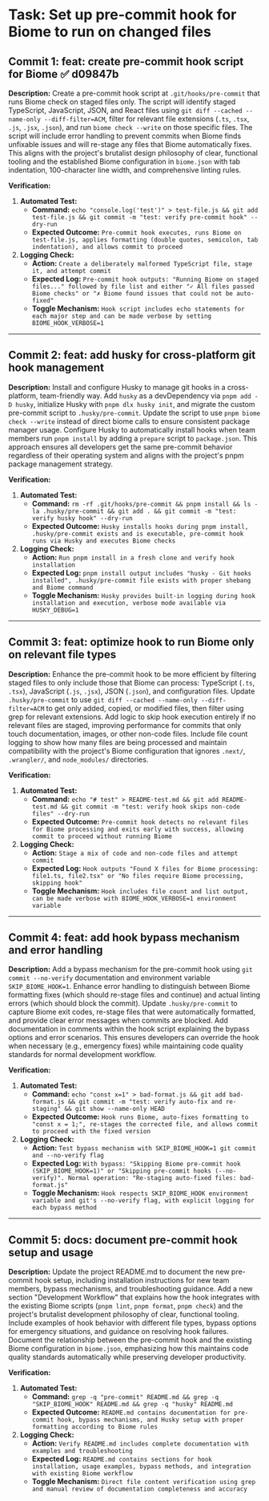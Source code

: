 # Task: Set up pre-commit hook for Biome to run on changed files

## Commit 1: feat: create pre-commit hook script for Biome ✅ d09847b

**Description:**
Create a pre-commit hook script at `.git/hooks/pre-commit` that runs Biome check on staged files only. The script will identify staged TypeScript, JavaScript, JSON, and React files using `git diff --cached --name-only --diff-filter=ACM`, filter for relevant file extensions (`.ts`, `.tsx`, `.js`, `.jsx`, `.json`), and run `biome check --write` on those specific files. The script will include error handling to prevent commits when Biome finds unfixable issues and will re-stage any files that Biome automatically fixes. This aligns with the project's brutalist design philosophy of clear, functional tooling and the established Biome configuration in `biome.json` with tab indentation, 100-character line width, and comprehensive linting rules.

**Verification:**

1.  **Automated Test:**
    - **Command:** `echo "console.log('test')" > test-file.js && git add test-file.js && git commit -m "test: verify pre-commit hook" --dry-run`
    - **Expected Outcome:** `Pre-commit hook executes, runs Biome on test-file.js, applies formatting (double quotes, semicolon, tab indentation), and allows commit to proceed`
2.  **Logging Check:**
    - **Action:** `Create a deliberately malformed TypeScript file, stage it, and attempt commit`
    - **Expected Log:** `Pre-commit hook outputs: "Running Biome on staged files..." followed by file list and either "✓ All files passed Biome checks" or "✗ Biome found issues that could not be auto-fixed"`
    - **Toggle Mechanism:** `Hook script includes echo statements for each major step and can be made verbose by setting BIOME_HOOK_VERBOSE=1`

---

## Commit 2: feat: add husky for cross-platform git hook management

**Description:**
Install and configure Husky to manage git hooks in a cross-platform, team-friendly way. Add `husky` as a devDependency via `pnpm add -D husky`, initialize Husky with `pnpm dlx husky init`, and migrate the custom pre-commit script to `.husky/pre-commit`. Update the script to use `pnpm biome check --write` instead of direct biome calls to ensure consistent package manager usage. Configure Husky to automatically install hooks when team members run `pnpm install` by adding a `prepare` script to `package.json`. This approach ensures all developers get the same pre-commit behavior regardless of their operating system and aligns with the project's pnpm package management strategy.

**Verification:**

1.  **Automated Test:**
    - **Command:** `rm -rf .git/hooks/pre-commit && pnpm install && ls -la .husky/pre-commit && git add . && git commit -m "test: verify husky hook" --dry-run`
    - **Expected Outcome:** `Husky installs hooks during pnpm install, .husky/pre-commit exists and is executable, pre-commit hook runs via Husky and executes Biome checks`
2.  **Logging Check:**
    - **Action:** `Run pnpm install in a fresh clone and verify hook installation`
    - **Expected Log:** `pnpm install output includes "husky - Git hooks installed", .husky/pre-commit file exists with proper shebang and Biome command`
    - **Toggle Mechanism:** `Husky provides built-in logging during hook installation and execution, verbose mode available via HUSKY_DEBUG=1`

---

## Commit 3: feat: optimize hook to run Biome only on relevant file types

**Description:**
Enhance the pre-commit hook to be more efficient by filtering staged files to only include those that Biome can process: TypeScript (`.ts`, `.tsx`), JavaScript (`.js`, `.jsx`), JSON (`.json`), and configuration files. Update `.husky/pre-commit` to use `git diff --cached --name-only --diff-filter=ACM` to get only added, copied, or modified files, then filter using grep for relevant extensions. Add logic to skip hook execution entirely if no relevant files are staged, improving performance for commits that only touch documentation, images, or other non-code files. Include file count logging to show how many files are being processed and maintain compatibility with the project's Biome configuration that ignores `.next/`, `.wrangler/`, and `node_modules/` directories.

**Verification:**

1.  **Automated Test:**
    - **Command:** `echo "# test" > README-test.md && git add README-test.md && git commit -m "test: verify hook skips non-code files" --dry-run`
    - **Expected Outcome:** `Pre-commit hook detects no relevant files for Biome processing and exits early with success, allowing commit to proceed without running Biome`
2.  **Logging Check:**
    - **Action:** `Stage a mix of code and non-code files and attempt commit`
    - **Expected Log:** `Hook outputs "Found X files for Biome processing: file1.ts, file2.tsx" or "No files require Biome processing, skipping hook"`
    - **Toggle Mechanism:** `Hook includes file count and list output, can be made verbose with BIOME_HOOK_VERBOSE=1 environment variable`

---

## Commit 4: feat: add hook bypass mechanism and error handling

**Description:**
Add a bypass mechanism for the pre-commit hook using `git commit --no-verify` documentation and environment variable `SKIP_BIOME_HOOK=1`. Enhance error handling to distinguish between Biome formatting fixes (which should re-stage files and continue) and actual linting errors (which should block the commit). Update `.husky/pre-commit` to capture Biome exit codes, re-stage files that were automatically formatted, and provide clear error messages when commits are blocked. Add documentation in comments within the hook script explaining the bypass options and error scenarios. This ensures developers can override the hook when necessary (e.g., emergency fixes) while maintaining code quality standards for normal development workflow.

**Verification:**

1.  **Automated Test:**
    - **Command:** `echo "const x=1" > bad-format.js && git add bad-format.js && git commit -m "test: verify auto-fix and re-staging" && git show --name-only HEAD`
    - **Expected Outcome:** `Hook runs Biome, auto-fixes formatting to "const x = 1;", re-stages the corrected file, and allows commit to proceed with the fixed version`
2.  **Logging Check:**
    - **Action:** `Test bypass mechanism with SKIP_BIOME_HOOK=1 git commit and --no-verify flag`
    - **Expected Log:** `With bypass: "Skipping Biome pre-commit hook (SKIP_BIOME_HOOK=1)" or "Skipping pre-commit hooks (--no-verify)". Normal operation: "Re-staging auto-fixed files: bad-format.js"`
    - **Toggle Mechanism:** `Hook respects SKIP_BIOME_HOOK environment variable and git's --no-verify flag, with explicit logging for each bypass method`

---

## Commit 5: docs: document pre-commit hook setup and usage

**Description:**
Update the project README.md to document the new pre-commit hook setup, including installation instructions for new team members, bypass mechanisms, and troubleshooting guidance. Add a new section "Development Workflow" that explains how the hook integrates with the existing Biome scripts (`pnpm lint`, `pnpm format`, `pnpm check`) and the project's brutalist development philosophy of clear, functional tooling. Include examples of hook behavior with different file types, bypass options for emergency situations, and guidance on resolving hook failures. Document the relationship between the pre-commit hook and the existing Biome configuration in `biome.json`, emphasizing how this maintains code quality standards automatically while preserving developer productivity.

**Verification:**

1.  **Automated Test:**
    - **Command:** `grep -q "pre-commit" README.md && grep -q "SKIP_BIOME_HOOK" README.md && grep -q "husky" README.md`
    - **Expected Outcome:** `README.md contains documentation for pre-commit hook, bypass mechanisms, and Husky setup with proper formatting according to Biome rules`
2.  **Logging Check:**
    - **Action:** `Verify README.md includes complete documentation with examples and troubleshooting`
    - **Expected Log:** `README.md contains sections for hook installation, usage examples, bypass methods, and integration with existing Biome workflow`
    - **Toggle Mechanism:** `Direct file content verification using grep and manual review of documentation completeness and accuracy`
